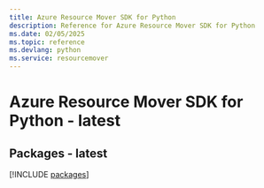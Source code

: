 ```yaml
---
title: Azure Resource Mover SDK for Python
description: Reference for Azure Resource Mover SDK for Python
ms.date: 02/05/2025
ms.topic: reference
ms.devlang: python
ms.service: resourcemover
---
```

# Azure Resource Mover SDK for Python - latest
## Packages - latest
[!INCLUDE [packages](resource-mover-index.md)]